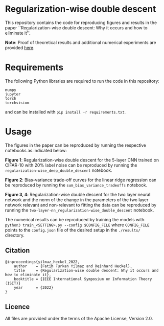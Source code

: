 # Regularization-wise double descent
This repository contains the code for reproducing figures and results in the paper ``Regularization-wise double descent: Why it occurs and how to eliminate it''.

**Note:** Proof of theoretical results and additional numerical experiments are provided [here](appendix.pdf).

# Requirements
The following Python libraries are required to run the code in this repository:

```
numpy
jupyter
torch
torchvision
```
and can be installed with `pip install -r requirements.txt`.

# Usage
The figures in the paper can be reproduced by running the respective notebooks as indicated below:

**Figure 1**: Regularization-wise double descent for the 5-layer CNN trained on CIFAR-10 with 20% label noise can be reproduced by running the `regularization-wise_deep_double_descent` notebook.

**Figure 2**: Bias-variance trade-off curves for the linear ridge regression can be reproduced by running the `sum_bias_variance_tradeoffs` notebook.

**Figure 3, 4**: Regularization-wise double descent for the two layer neural network and the norm of the change in the parameters of the two layer network relevant and non-relevant to fitting the data can be reproduced by running the `two-layer-nn_regularization-wise_double_descent` notebook. 

The numerical results can be reproduced by training the models with `python3 train_<SETTING>.py --config $CONFIG_FILE` where `CONFIG_FILE` points to the `config.json` file of the desired setup in the `./results/` directory.

## Citation
```
@inproceedings{yilmaz_heckel_2022,
    author    = {Fatih Furkan Yilmaz and Reinhard Heckel},
    title     = {Regularization-wise double descent: Why it occurs and how to eliminate it},
    booktitle = {IEEE International Symposium on Information Theory (ISIT)}
    year      = {2022}
}
```

## Licence

All files are provided under the terms of the Apache License, Version 2.0.